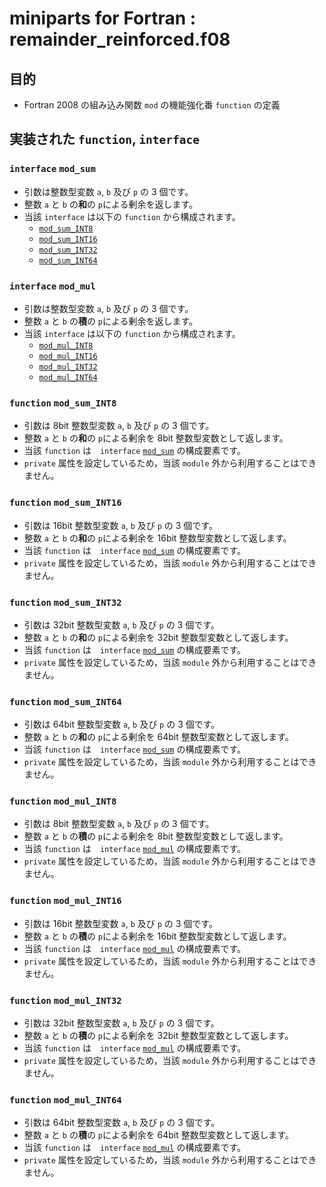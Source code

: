 # miniparts for Fortran : remainder_reinforced.f08 #

## 目的 ##

* Fortran 2008 の組み込み関数 `mod` の機能強化番 `function` の定義

## 実装された `function`, `interface` ##

### `interface` `mod_sum` ###

* 引数は整数型変数 `a`, `b` 及び `p` の 3 個です。
* 整数 `a` と `b` の**和**の `p`による剰余を返します。
* 当該 `interface` は以下の `function` から構成されます。
  * [`mod_sum_INT8`](#function-mod_sum_int8)
  * [`mod_sum_INT16`](#function-mod_sum_int16)
  * [`mod_sum_INT32`](#function-mod_sum_int32)
  * [`mod_sum_INT64`](#function-mod_sum_int64)

### `interface` `mod_mul` ###

* 引数は整数型変数 `a`, `b` 及び `p` の 3 個です。
* 整数 `a` と `b` の**積**の `p`による剰余を返します。
* 当該 `interface` は以下の `function` から構成されます。
  * [`mod_mul_INT8`](#function-mod_mul_int8)
  * [`mod_mul_INT16`](#function-mod_mul_int16)
  * [`mod_mul_INT32`](#function-mod_mul_int32)
  * [`mod_mul_INT64`](#function-mod_mul_int64)

### `function` `mod_sum_INT8` ###

* 引数は 8bit 整数型変数 `a`, `b` 及び `p` の 3 個です。
* 整数 `a` と `b` の**和**の `p`による剰余を 8bit 整数型変数として返します。
* 当該 `function` は　`interface` [`mod_sum`](#interface-mod_sum) の構成要素です。
* `private` 属性を設定しているため，当該 `module` 外から利用することはできません。

### `function` `mod_sum_INT16` ###

* 引数は 16bit 整数型変数 `a`, `b` 及び `p` の 3 個です。
* 整数 `a` と `b` の**和**の `p`による剰余を 16bit 整数型変数として返します。
* 当該 `function` は　`interface` [`mod_sum`](#interface-mod_sum) の構成要素です。
* `private` 属性を設定しているため，当該 `module` 外から利用することはできません。

### `function` `mod_sum_INT32` ###

* 引数は 32bit 整数型変数 `a`, `b` 及び `p` の 3 個です。
* 整数 `a` と `b` の**和**の `p`による剰余を 32bit 整数型変数として返します。
* 当該 `function` は　`interface` [`mod_sum`](#interface-mod_sum) の構成要素です。
* `private` 属性を設定しているため，当該 `module` 外から利用することはできません。

### `function` `mod_sum_INT64` ###

* 引数は 64bit 整数型変数 `a`, `b` 及び `p` の 3 個です。
* 整数 `a` と `b` の**和**の `p`による剰余を 64bit 整数型変数として返します。
* 当該 `function` は　`interface` [`mod_sum`](#interface-mod_sum) の構成要素です。
* `private` 属性を設定しているため，当該 `module` 外から利用することはできません。

### `function` `mod_mul_INT8` ###

* 引数は 8bit 整数型変数 `a`, `b` 及び `p` の 3 個です。
* 整数 `a` と `b` の**積**の `p`による剰余を 8bit 整数型変数として返します。
* 当該 `function` は　`interface` [`mod_mul`](#interface-mod_mul) の構成要素です。
* `private` 属性を設定しているため，当該 `module` 外から利用することはできません。

### `function` `mod_mul_INT16` ###

* 引数は 16bit 整数型変数 `a`, `b` 及び `p` の 3 個です。
* 整数 `a` と `b` の**積**の `p`による剰余を 16bit 整数型変数として返します。
* 当該 `function` は　`interface` [`mod_mul`](#interface-mod_mul) の構成要素です。
* `private` 属性を設定しているため，当該 `module` 外から利用することはできません。

### `function` `mod_mul_INT32` ###

* 引数は 32bit 整数型変数 `a`, `b` 及び `p` の 3 個です。
* 整数 `a` と `b` の**積**の `p`による剰余を 32bit 整数型変数として返します。
* 当該 `function` は　`interface` [`mod_mul`](#interface-mod_mul) の構成要素です。
* `private` 属性を設定しているため，当該 `module` 外から利用することはできません。

### `function` `mod_mul_INT64` ###

* 引数は 64bit 整数型変数 `a`, `b` 及び `p` の 3 個です。
* 整数 `a` と `b` の**積**の `p`による剰余を 64bit 整数型変数として返します。
* 当該 `function` は　`interface` [`mod_mul`](#interface-mod_mul) の構成要素です。
* `private` 属性を設定しているため，当該 `module` 外から利用することはできません。

<!-- EOF -->
